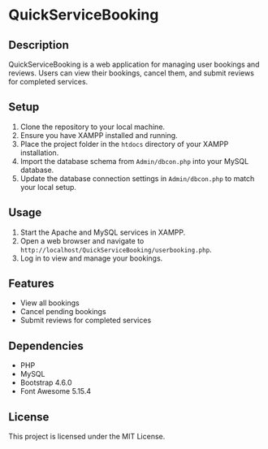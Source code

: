 # QuickServiceBooking

## Description
QuickServiceBooking is a web application for managing user bookings and reviews. Users can view their bookings, cancel them, and submit reviews for completed services.

## Setup
1. Clone the repository to your local machine.
2. Ensure you have XAMPP installed and running.
3. Place the project folder in the `htdocs` directory of your XAMPP installation.
4. Import the database schema from `Admin/dbcon.php` into your MySQL database.
5. Update the database connection settings in `Admin/dbcon.php` to match your local setup.

## Usage
1. Start the Apache and MySQL services in XAMPP.
2. Open a web browser and navigate to `http://localhost/QuickServiceBooking/userbooking.php`.
3. Log in to view and manage your bookings.

## Features
- View all bookings
- Cancel pending bookings
- Submit reviews for completed services

## Dependencies
- PHP
- MySQL
- Bootstrap 4.6.0
- Font Awesome 5.15.4

## License
This project is licensed under the MIT License.